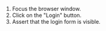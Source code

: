 1. Focus the browser window.
2. Click on the "Login" button.
3. Assert that the login form is visible.
